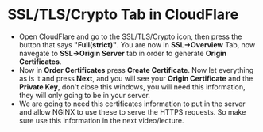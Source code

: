 # SSL/TLS/Crypto Tab in CloudFlare
* Open CloudFlare and go to the SSL/TLS/Crypto icon, then press the button that says **"Full(strict)"**. You are now in **SSL->Overview** Tab, now navegate to **SSL->Origin Server** tab in order to generate **Origin Certificates**.
* Now in **Order Certificates** press **Create Certificate**. Now let everything as is it and press **Next**, and you will see your **Origin Certificate** and the **Private Key**, don't close this windows, you will need this information, they will only going to be in your server.
* We are going to need this certificates information to put in the server and allow NGINX to use these to serve the HTTPS requests. So make sure use this information in the next video/lecture.